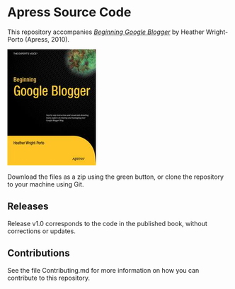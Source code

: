 # Apress Source Code

This repository accompanies [*Beginning Google Blogger*](http://www.apress.com/9781430230120) by Heather Wright-Porto (Apress, 2010).

![Cover image](9781430230120.jpg)

Download the files as a zip using the green button, or clone the repository to your machine using Git.

## Releases

Release v1.0 corresponds to the code in the published book, without corrections or updates.

## Contributions

See the file Contributing.md for more information on how you can contribute to this repository.
